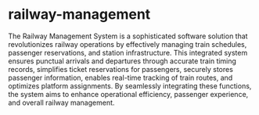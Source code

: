 # railway-management
The Railway Management System is a sophisticated software solution that revolutionizes railway operations by effectively managing train schedules, passenger reservations, and station infrastructure. This integrated system ensures punctual arrivals and departures through accurate train timing records, simplifies ticket reservations for passengers, securely stores passenger information, enables real-time tracking of train routes, and optimizes platform assignments. By seamlessly integrating these functions, the system aims to enhance operational efficiency, passenger experience, and overall railway management.
